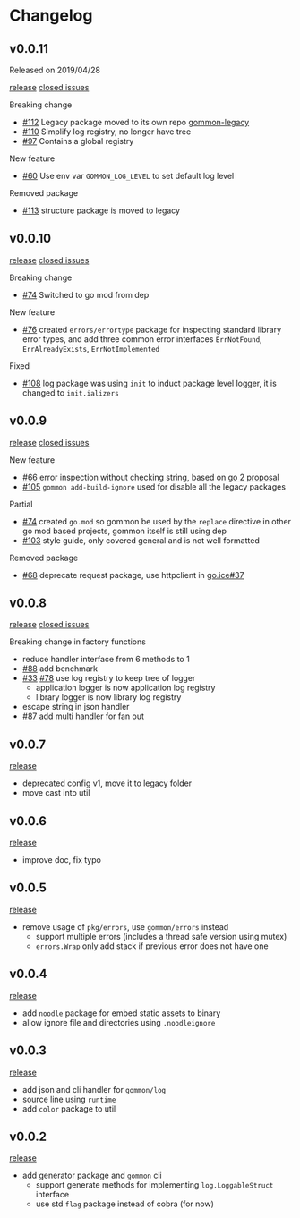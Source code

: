 # Changelog

## v0.0.11

Released on 2019/04/28

[release](https://github.com/dyweb/gommon/releases/tag/0.0.11) [closed issues](https://github.com/dyweb/gommon/issues?q=is%3Aissue+milestone%3A0.0.11+is%3Aclosed)

Breaking change

- [#112](https://github.com/dyweb/gommon/issues/112) Legacy package moved to its own repo [gommon-legacy](https://github.com/dyweb/gommon-legacy)
- [#110](https://github.com/dyweb/gommon/issues/110) Simplify log registry, no longer have tree
- [#97](https://github.com/dyweb/gommon/issues/97) Contains a global registry

New feature

- [#60](https://github.com/dyweb/gommon/issues/60) Use env var `GOMMON_LOG_LEVEL` to set default log level

Removed package

- [#113](https://github.com/dyweb/gommon/issues/113) structure package is moved to legacy

## v0.0.10

[release](https://github.com/dyweb/gommon/releases/tag/0.0.10) [closed issues](https://github.com/dyweb/gommon/issues?q=is%3Aissue+milestone%3A0.0.10+is%3Aclosed)

Breaking change

- [#74](https://github.com/dyweb/gommon/issues/74) Switched to go mod from dep

New feature

- [#76](https://github.com/dyweb/gommon/issues/76) created `errors/errortype` package for inspecting standard library error types, 
and add three common error interfaces `ErrNotFound`, `ErrAlreadyExists`, `ErrNotImplemented`

Fixed

- [#108](https://github.com/dyweb/gommon/issues/108) log package was using `init` to induct package level logger, it is changed to `init.ializers` 

## v0.0.9

[release](https://github.com/dyweb/gommon/releases/tag/0.0.9) [closed issues](https://github.com/dyweb/gommon/issues?q=is%3Aissue+milestone%3A0.0.9+is%3Aclosed)

New feature

- [#66](https://github.com/dyweb/gommon/issues/66) error inspection without checking string, based on [go 2 proposal](https://go.googlesource.com/proposal/+/master/design/go2draft-error-inspection.md)
- [#105](https://github.com/dyweb/gommon/issues/105) `gommon add-build-ignore` used for disable all the legacy packages

Partial

- [#74](https://github.com/dyweb/gommon/issues/74) created `go.mod` so gommon be used by the `replace` directive in other
go mod based projects, gommon itself is still using dep
- [#103](https://github.com/dyweb/gommon/issues/103) style guide, only covered general and is not well formatted

Removed package

- [#68](https://github.com/dyweb/gommon/issues/68) deprecate request package, use httpclient in [go.ice#37](https://github.com/dyweb/go.ice/issues/37)

## v0.0.8

[release](https://github.com/dyweb/gommon/releases/tag/0.0.8) [closed issues](https://github.com/dyweb/gommon/issues?q=is%3Aclosed+milestone%3A0.0.8)

Breaking change in factory functions

- reduce handler interface from 6 methods to 1
- [#88](https://github.com/dyweb/gommon/issues/88) add benchmark
- [#33](https://github.com/dyweb/gommon/issues/33) [#78](https://github.com/dyweb/gommon/issues/33) use log registry to keep tree of logger
  - application logger is now application log registry
  - library logger is now library log registry
- escape string in json handler
- [#87](https://github.com/dyweb/gommon/issues/87) add multi handler for fan out

## v0.0.7

[release](https://github.com/dyweb/gommon/releases/tag/0.0.7)

- deprecated config v1, move it to legacy folder
- move cast into util

## v0.0.6

[release](https://github.com/dyweb/gommon/releases/tag/0.0.6)

- improve doc, fix typo

## v0.0.5

[release](https://github.com/dyweb/gommon/releases/tag/0.0.5)

- remove usage of `pkg/errors`, use `gommon/errors` instead
  - support multiple errors (includes a thread safe version using mutex)
  - `errors.Wrap` only add stack if previous error does not have one

## v0.0.4

[release](https://github.com/dyweb/gommon/releases/tag/v0.0.4)

- add `noodle` package for embed static assets to binary
- allow ignore file and directories using `.noodleignore`

## v0.0.3

[release](https://github.com/dyweb/gommon/releases/tag/v0.0.3)

- add json and cli handler for `gommon/log`
- source line using `runtime`
- add `color` package to util

## v0.0.2 

[release](https://github.com/dyweb/gommon/releases/tag/v0.0.2)

- add generator package and `gommon` cli
  - support generate methods for implementing `log.LoggableStruct` interface
  - use std `flag` package instead of cobra (for now)

